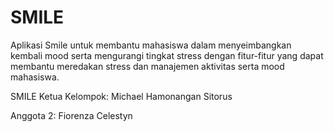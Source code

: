 # SMILE
Aplikasi Smile untuk membantu mahasiswa dalam menyeimbangkan kembali mood serta mengurangi tingkat stress dengan fitur-fitur yang dapat membantu meredakan stress dan manajemen aktivitas serta mood mahasiswa.

SMILE
Ketua Kelompok: Michael Hamonangan Sitorus

Anggota 2: Fiorenza Celestyn


